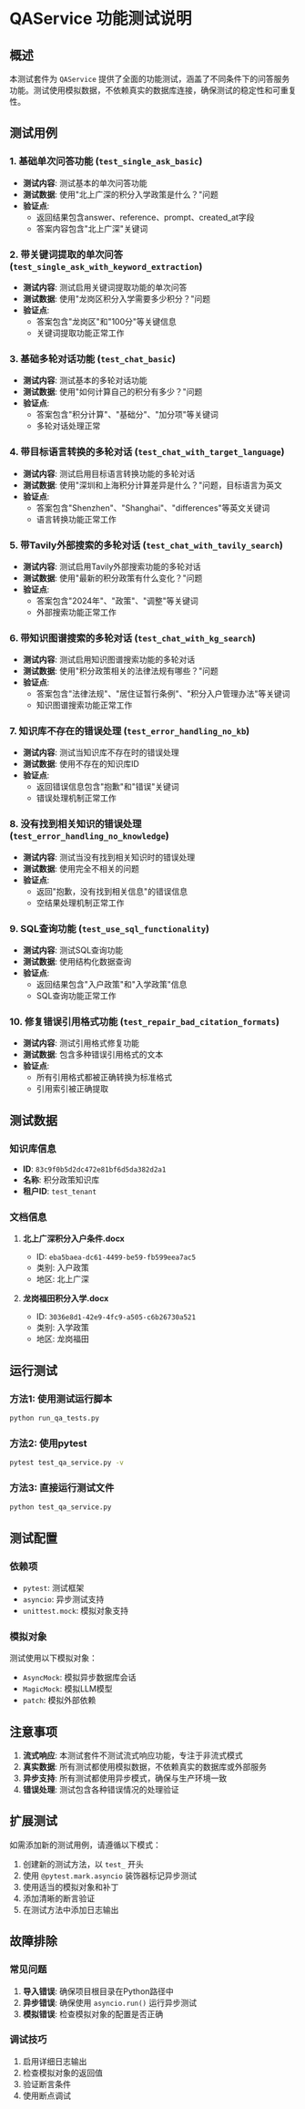 # QAService 功能测试说明

## 概述

本测试套件为 `QAService` 提供了全面的功能测试，涵盖了不同条件下的问答服务功能。测试使用模拟数据，不依赖真实的数据库连接，确保测试的稳定性和可重复性。

## 测试用例

### 1. 基础单次问答功能 (`test_single_ask_basic`)
- **测试内容**: 测试基本的单次问答功能
- **测试数据**: 使用"北上广深的积分入学政策是什么？"问题
- **验证点**: 
  - 返回结果包含answer、reference、prompt、created_at字段
  - 答案内容包含"北上广深"关键词

### 2. 带关键词提取的单次问答 (`test_single_ask_with_keyword_extraction`)
- **测试内容**: 测试启用关键词提取功能的单次问答
- **测试数据**: 使用"龙岗区积分入学需要多少积分？"问题
- **验证点**:
  - 答案包含"龙岗区"和"100分"等关键信息
  - 关键词提取功能正常工作

### 3. 基础多轮对话功能 (`test_chat_basic`)
- **测试内容**: 测试基本的多轮对话功能
- **测试数据**: 使用"如何计算自己的积分有多少？"问题
- **验证点**:
  - 答案包含"积分计算"、"基础分"、"加分项"等关键词
  - 多轮对话处理正常

### 4. 带目标语言转换的多轮对话 (`test_chat_with_target_language`)
- **测试内容**: 测试启用目标语言转换功能的多轮对话
- **测试数据**: 使用"深圳和上海积分计算差异是什么？"问题，目标语言为英文
- **验证点**:
  - 答案包含"Shenzhen"、"Shanghai"、"differences"等英文关键词
  - 语言转换功能正常工作

### 5. 带Tavily外部搜索的多轮对话 (`test_chat_with_tavily_search`)
- **测试内容**: 测试启用Tavily外部搜索功能的多轮对话
- **测试数据**: 使用"最新的积分政策有什么变化？"问题
- **验证点**:
  - 答案包含"2024年"、"政策"、"调整"等关键词
  - 外部搜索功能正常工作

### 6. 带知识图谱搜索的多轮对话 (`test_chat_with_kg_search`)
- **测试内容**: 测试启用知识图谱搜索功能的多轮对话
- **测试数据**: 使用"积分政策相关的法律法规有哪些？"问题
- **验证点**:
  - 答案包含"法律法规"、"居住证暂行条例"、"积分入户管理办法"等关键词
  - 知识图谱搜索功能正常工作

### 7. 知识库不存在的错误处理 (`test_error_handling_no_kb`)
- **测试内容**: 测试当知识库不存在时的错误处理
- **测试数据**: 使用不存在的知识库ID
- **验证点**:
  - 返回错误信息包含"抱歉"和"错误"关键词
  - 错误处理机制正常工作

### 8. 没有找到相关知识的错误处理 (`test_error_handling_no_knowledge`)
- **测试内容**: 测试当没有找到相关知识时的错误处理
- **测试数据**: 使用完全不相关的问题
- **验证点**:
  - 返回"抱歉，没有找到相关信息"的错误信息
  - 空结果处理机制正常工作

### 9. SQL查询功能 (`test_use_sql_functionality`)
- **测试内容**: 测试SQL查询功能
- **测试数据**: 使用结构化数据查询
- **验证点**:
  - 返回结果包含"入户政策"和"入学政策"信息
  - SQL查询功能正常工作

### 10. 修复错误引用格式功能 (`test_repair_bad_citation_formats`)
- **测试内容**: 测试引用格式修复功能
- **测试数据**: 包含多种错误引用格式的文本
- **验证点**:
  - 所有引用格式都被正确转换为标准格式
  - 引用索引被正确提取

## 测试数据

### 知识库信息
- **ID**: `83c9f0b5d2dc472e81bf6d5da382d2a1`
- **名称**: 积分政策知识库
- **租户ID**: `test_tenant`

### 文档信息
1. **北上广深积分入户条件.docx**
   - ID: `eba5baea-dc61-4499-be59-fb599eea7ac5`
   - 类别: 入户政策
   - 地区: 北上广深

2. **龙岗福田积分入学.docx**
   - ID: `3036e8d1-42e9-4fc9-a505-c6b26730a521`
   - 类别: 入学政策
   - 地区: 龙岗福田

## 运行测试

### 方法1: 使用测试运行脚本
```bash
python run_qa_tests.py
```

### 方法2: 使用pytest
```bash
pytest test_qa_service.py -v
```

### 方法3: 直接运行测试文件
```bash
python test_qa_service.py
```

## 测试配置

### 依赖项
- `pytest`: 测试框架
- `asyncio`: 异步测试支持
- `unittest.mock`: 模拟对象支持

### 模拟对象
测试使用以下模拟对象：
- `AsyncMock`: 模拟异步数据库会话
- `MagicMock`: 模拟LLM模型
- `patch`: 模拟外部依赖

## 注意事项

1. **流式响应**: 本测试套件不测试流式响应功能，专注于非流式模式
2. **真实数据**: 所有测试都使用模拟数据，不依赖真实的数据库或外部服务
3. **异步支持**: 所有测试都使用异步模式，确保与生产环境一致
4. **错误处理**: 测试包含各种错误情况的处理验证

## 扩展测试

如需添加新的测试用例，请遵循以下模式：

1. 创建新的测试方法，以 `test_` 开头
2. 使用 `@pytest.mark.asyncio` 装饰器标记异步测试
3. 使用适当的模拟对象和补丁
4. 添加清晰的断言验证
5. 在测试方法中添加日志输出

## 故障排除

### 常见问题
1. **导入错误**: 确保项目根目录在Python路径中
2. **异步错误**: 确保使用 `asyncio.run()` 运行异步测试
3. **模拟错误**: 检查模拟对象的配置是否正确

### 调试技巧
1. 启用详细日志输出
2. 检查模拟对象的返回值
3. 验证断言条件
4. 使用断点调试
